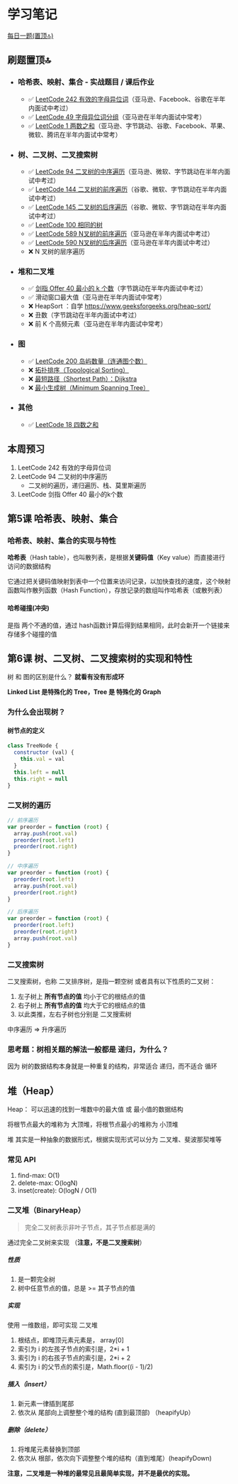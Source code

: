 # 学习笔记

[每日一题(置顶🔝)](../questions/README.md)

## 刷题置顶🔝
* ### 哈希表、映射、集合 - 实战题目 / 课后作业
    * ✅ [LeetCode 242 有效的字母异位词](./Day01/README.md(#1))（亚马逊、Facebook、谷歌在半年内面试中考过）
    * ✅ [LeetCode 49 字母异位词分组](./Day01/README.md#2)（亚马逊在半年内面试中常考）
    * ✅ [LeetCode 1 两数之和](./Day01/README.md#3)（亚马逊、字节跳动、谷歌、Facebook、苹果、微软、腾讯在半年内面试中常考）

* ### 树、二叉树、二叉搜索树
    * ✅ [LeetCode 94 二叉树的中序遍历](./Day2/README.md#1)（亚马逊、微软、字节跳动在半年内面试中考过）
    * ✅ [LeetCode 144 二叉树的前序遍历](./Day2/README.md#2)（谷歌、微软、字节跳动在半年内面试中考过）
    * ✅ [LeetCode 145 二叉树的后序遍历](./Day2/README.md#3)（谷歌、微软、字节跳动在半年内面试中考过）
    * ✅ [LeetCode 100 相同的树](../questions/leetcode.100.md)
    * ✅ [LeetCode 589 N叉树的前序遍历](./Day3/README.md#2)（亚马逊在半年内面试中考过）
    * ✅ [LeetCode 590 N叉树的后序遍历](./Day3/README.md#1)（亚马逊在半年内面试中考过）
    * ❌ N 叉树的层序遍历
   
* ### 堆和二叉堆
    * ✅ [剑指 Offer 40 最小的 k 个数](./Day4/README.md#1)（字节跳动在半年内面试中考过）
    * ✅ 滑动窗口最大值（亚马逊在半年内面试中常考）
    * ❌ HeapSort ：自学 https://www.geeksforgeeks.org/heap-sort/
    * ❌ 丑数（字节跳动在半年内面试中考过）
    * ❌ 前 K 个高频元素（亚马逊在半年内面试中常考）

* ### 图
    * ✅ [LeetCode 200 岛屿数量（连通图个数）](./Day5/README.md#1)
    * ❌ [拓扑排序（Topological Sorting）](https://zhuanlan.zhihu.com/p/34871092)
    * ❌ [最短路径（Shortest Path）：Dijkstra](https://www.bilibili.com/video/av25829980?from=search&seid=13391343514095937158)
    * ❌ [最小生成树（Minimum Spanning Tree）](https://www.bilibili.com/video/av84820276?from=search&seid=17476598104352152051)
  
* ### 其他
    * ✅ [LeetCode 18 四数之和]()


## 本周预习
1. LeetCode 242 有效的字母异位词
2. LeetCode 94 二叉树的中序遍历
    * 二叉树的遍历，递归遍历、栈、莫里斯遍历
3. LeetCode 剑指 Offer 40 最小的k个数


## 第5课 哈希表、映射、集合
### 哈希表、映射、集合的实现与特性

**哈希表**（Hash table），也叫散列表，是根据**关键码值**（Key value）而直接进行访问的数据结构  

它通过把关键码值映射到表中一个位置来访问记录，以加快查找的速度，这个映射函数叫作散列函数（Hash Function），存放记录的数组叫作哈希表（或散列表）

#### 哈希碰撞(冲突)
是指 两个不通的值，通过 hash函数计算后得到结果相同，此时会新开一个链接来存储多个碰撞的值


## 第6课 树、二叉树、二叉搜索树的实现和特性

树 和 图的区别是什么？ **就看有没有形成环**

**Linked List 是特殊化的 Tree，Tree 是 特殊化的 Graph**

### 为什么会出现树？

#### 树节点的定义
```javascript 
class TreeNode {
  constructor (val) {
    this.val = val
  }
  this.left = null
  this.right = null
}
```

### 二叉树的遍历
```javascript
// 前序遍历
var preorder = function (root) {
  array.push(root.val)
  preorder(root.left)
  preorder(root.right)
}

// 中序遍历
var preorder = function (root) {
  preorder(root.left)
  array.push(root.val)
  preorder(root.right)
}

// 后序遍历
var preorder = function (root) {
  preorder(root.left)
  preorder(root.right)
  array.push(root.val)
}
```

### 二叉搜索树
二叉搜索树，也称 二叉排序树，是指一颗空树 或者具有以下性质的二叉树：
1. 左子树上 **所有节点的值** 均小于它的根结点的值
2. 右子树上 **所有节点的值** 均大于它的根结点的值
3. 以此类推，左右子树也分别是 二叉搜索树

中序遍历 => 升序遍历

### 思考题：树相关题的解法一般都是 递归，为什么？
因为 树的数据结构本身就是一种重复的结构，非常适合 递归，而不适合 循环

## 堆（Heap）
Heap： 可以迅速的找到一堆数中的最大值 或 最小值的数据结构  

将根节点最大的堆称为 大顶堆，将根节点最小的堆称为 小顶堆  

堆 其实是一种抽象的数据形式，根据实现形式可以分为 二叉堆、斐波那契堆等

### 常见 API
1. find-max: O(1) 
2. delete-max: O(logN)
3. inset(create): O(logN / O(1)

### 二叉堆（BinaryHeap）
> 完全二叉树表示非叶子节点，其子节点都是满的

通过完全二叉树来实现 （**注意，不是二叉搜索树**）

##### 性质
1. 是一颗完全树
2. 树中任意节点的值，总是 >= 其子节点的值

##### 实现
使用 一维数组，即可实现 二叉堆  

1. 根结点，即堆顶元素元素是， array[0]  
2. 索引为 i 的左孩子节点的索引是，2*i + 1
3. 索引为 i 的右孩子节点的索引是，2*i + 2
4. 索引为 i 的父节点的索引是，Math.floor((i - 1)/2)

##### 插入（insert）
1. 新元素一律插到尾部
2. 依次从 尾部向上调整整个堆的结构 (直到最顶部) （heapifyUp）

##### 删除（delete）
1. 将堆尾元素替换到顶部
2. 依次从 根部，依次向下调整整个堆的结构（直到堆尾）(heapifyDown)

**注意，二叉堆是一种堆的最常见且最简单实现，并不是最优的实现。**
